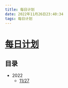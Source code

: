 ```yaml
---
title: 每日计划
date: 2022年11月26日23:40:34
tags: 每日计划
---
```


# [每日计划](https://www.yuque.com/flyone/yqa8f3/gzggaxp37ss4qt1m)

## 目录

* 2022
  * [11/27](https://www.yuque.com/flyone/yqa8f3/ghp3o7ogiq078f34)